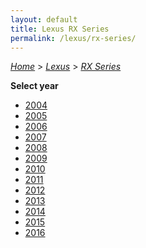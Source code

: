 ```yaml
---
layout: default
title: Lexus RX Series
permalink: /lexus/rx-series/
---
```

[*Home*](/) > [*Lexus*](/lexus/) > [*RX Series*](/lexus/rx-series/)

**Select year**

- [2004](/lexus/rx-series/2004/)
- [2005](/lexus/rx-series/2005/)
- [2006](/lexus/rx-series/2006/)
- [2007](/lexus/rx-series/2007/)
- [2008](/lexus/rx-series/2008/)
- [2009](/lexus/rx-series/2009/)
- [2010](/lexus/rx-series/2010/)
- [2011](/lexus/rx-series/2011/)
- [2012](/lexus/rx-series/2012/)
- [2013](/lexus/rx-series/2013/)
- [2014](/lexus/rx-series/2014/)
- [2015](/lexus/rx-series/2015/)
- [2016](/lexus/rx-series/2016/)
